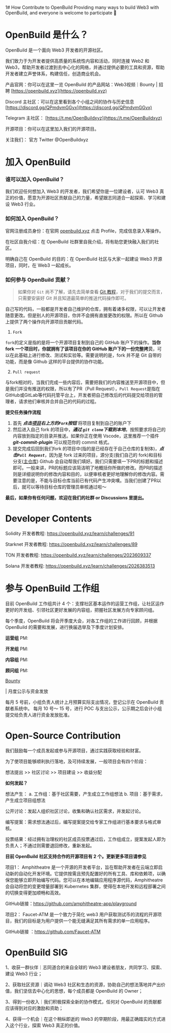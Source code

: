 1# How Contribute to OpenBuild
Providing many ways to build Web3 with OpenBuild, and everyone is welcome to participate 🤝

# OpenBuild 是什么？

OpenBuild 是一个面向 Web3 开发者的开源社区。

我们致力于为开发者提供高质量的系统性内容和活动，同时连接 Web2 和 Web3，帮助开发者过渡到去中心化的网络，并通过提供必要的工具和资源，帮助开发者建立声誉体系，构建信任，创造商业机会。

产品官网：你可以在这里一览 OpenBuild 的产品网站：Web3视频｜Bounty | 招聘  [https://openbuild.xyz](https://openbuild.xyz)

Discord 主社区：可以在这里看到各个小组之间的协作与历史信息
[https://discord.gg/QPmdvmGGvx](https://discord.gg/QPmdvmGGvx)

Telegram 主社区：
[https://t.me/OpenBuildxyz](https://t.me/OpenBuildxyz)

开源项目：你可以在这里加入我们的开源项目。

关注我们：
官方 Twitter @OpenBuildxyz




# 加入  OpenBuild


### 谁可以加入 OpenBuild？


我们欢迎任何想加入 Web3 的开发者，我们希望你是一位建设者，认可 Web3 真正的价值，愿意为开源社区贡献自己的力量，希望跟志同道合一起探索、学习和建设 Web3 行业。


### 如何加入 OpenBuild？        

官网注册成员身份：在官网 [openbuild.xyz](https://openbuild.xyz) 点击 Profile，完成信息录入等操作。 

在社区自我介绍：在 OpenBuild 社群里自我介绍，将有助您更快融入我们的社区。

明确自己在 OpenBuild 的目的：在 OpenBuild 社区与大家一起建设 Web3 开源项目，同时，在 Web3 一起成长。

### 如何参与 OpenBuild 贡献？ 

> 如果你对 `Git` 尚不了解，请先去简单查看 [Git 教程](https://www.liaoxuefeng.com/wiki/896043488029600)，对于我们的提交而言，只需要安装好 Git 并且知道最简单的推送代码操作即可。

自己写的代码，一般都是开发者自己维护的仓库，拥有着诸多权限，可以让开发者随意更改。但是别人的开源项目，你并不会拥有直接更改的权限。所以在 Github 上提供了两个操作向开源项目贡献代码。

1. `Fork`

`fork`的定义是指的是将一个开源项目复制到自己的 GitHub 账户下的操作。**当你 fork 一个项目时，你就拥有了该项目在你的 GitHub 账户下的一份完整拷贝**，可以在此基础上进行修改、测试和实验等。需要说明的是，fork 并不是 Git 自带的功能，而是像 Github 这样的平台提供的协作功能。

2. `Pull request`

与fork相对的，当我们完成一些内容后，需要把我们的内容推送至开源项目中，但是我们并没有推送的权限，所以有了PR（Pull Request），`Pull Request`是指在GitHub或GitLab等代码托管平台上，开发者把自己修改后的代码提交给项目的管理者，请求他们审核并合并自己的代码的过程。

**提交任务操作流程**

  1. 首先 ***点击[项目](https://github.com/openbuildxyz/build_web3_together/blob/main/contribute.md)右上方的`Fork`按钮*** 将项目复制到自己的账户下
  2. 然后进入自己 fork 的项目中，***通过 `git clone`下载到本地***，按照要求将自己的内容放到指定的目录并推送。如果你正在使用 Vscode，这里推荐一个插件 ***git-commit-plugin*** 可以规范你的 commit 格式。
  3. 提交完成后回到我们fork 的项目中(指的是已经存在于自己仓库的复制体)，***点击`Pull Request`***，因为是 fork 过来的项目，源分支(我们自己的 fork)和目标分支([主仓库](https://github.com/openbuildxyz/solidity_bootcamp)) Github 会自动帮我们填好。我们只需要填一下PR的标题和描述即可。一般来讲，PR的标题应该简洁明了地概括你所做的修改。而PR的描述则是详细说明你的修改内容和目的，以便审核者更好地理解你的修改内容。需要注意的是，不能与目标仓库当前已有代码产生冲突噢。当我们创建了PR以后，就可以等待目标仓库的管理员审核通过啦～

**最后，如果你有任何问题，欢迎在我们的社群 or Discussions 里提出。**


# Developer Contents

Solidity 开发者教程: https://openbuild.xyz/learn/challenges/91

Starknet 开发者教程: https://openbuild.xyz/learn/challenges/89

TON 开发者教程: https://openbuild.xyz/learn/challenges/2023609337

Solana 开发者教程: https://openbuild.xyz/learn/challenges/2026383513

# 参与 OpenBuild 工作组

目前 OpenBuild 工作组共计 4 个：支撑社区基本运作的运营工作组，让社区运作更好的开发组、引领社区更好发展的内容组，把握社区发展方向专家顾问组。

每个季度，OpenBuild 将会开季度大会，对各工作组的工作进行回顾，并根据 OpenBuild 的需要和发展，进行换届选举及下季度计划安排。


**运营组**
PM:

**开发组**
PM:

**内容组**
PM:

**顾问组**
PM:

[Bounty](https://openbuild.xyz/bounties)


| 月度公示与资金发放

每月 5 号前，小组负责人统计上月预算实际支出情况，登记公示在 OpenBuild 贡献者系统中。
每月 10 号～ 15 号，进行 POC 与支出公示，公示期之后会计小组提交给负责人进行资金发放批准。


# Open-Source Contribution

我们鼓励每一个成员发起或参与开源项目，通过实践获取经验和财富。

为了使项目能够顺利执行落地，及可持续发展，一般项目会有四个阶段：

想法提出 >> 社区讨论 >> 项目建设 >> 收益分配


**如何发起？**

想法产生：
a. 工作组：基于社区需要，产生成立工作组想法
b. 项目：基于需求，产生成立项目组想法

公开讨论：发起人组织社区讨论，收集和确认社区需求，并发起讨论。

编写提案：需求想法通过后，编写提案提交给专家工作组进行基本要求与格式审核。

投票结果：经过拥有治理权的社区成员投票通过后，工作组成立，提案发起人即为负责人；不通过则需要退回修改，重新发起。


**目前 OpenBuild 社区支持合作的开源项目有 2 个。更新更多项目请参见**

项目1：
Amphitheatre 是一个开源的开发者平台，旨在帮助开发者在云端立即启动新的自动化开发环境。它提供按需且预先配置好的所有工具、库和依赖项，以确保您能够立即开始编写代码。您可以在本地编辑应用程序源代码，Amphitheatre 会自动将您的变更增量部署到 Kubernetes 集群，使得在本地开发和远程部署之间的切换变得更加顺畅和高效。

GitHub链接：https://github.com/amphitheatre-app/playground

项目2：
Faucet-ATM 是一个致力于简化 web3 用户获取测试币的流程的开源项目，我们的目标是为用户提供一个能无缝满足其所有需求的单一应用程序。

GitHub链接 ：https://github.com/Faucet-ATM

# OpenBuild SIG

1、收获一群伙伴｜志同道合的来自全球的 Web3 建设者朋友，共同学习、探索、建设 Web3 行业；

2、获取社区资源｜调动 Web3 社区和生态的资源，协助自己的想法落地并产出价值，我们坚信去中心化的思想，每个成员都是 OpenBuild 的 Owner；

3、得到一份收入｜我们积极探索全新的协作模式，任何对 OpenBuild 的贡献都应该得到对应的激励和资助；

4、获得一个机会｜在这个稍纵即逝的 Web3 的早期阶段，用最正确踏实的方式进入这个行业，探索 Web3 真正的价值。

